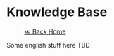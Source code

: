 # Knowledge Base

> <a href="{{ '/' | absolute_url }}">≪ Back Home</a>

Some english stuff here TBD
